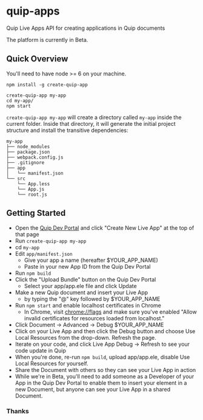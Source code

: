 # quip-apps
Quip Live Apps API for creating applications in Quip documents

The platform is currently in Beta.

## Quick Overview

You'll need to have node >= 6 on your machine.

```
npm install -g create-quip-app

create-quip-app my-app
cd my-app/
npm start
```

`create-quip-app my-app` will create a directory called `my-app` inside the current folder.
Inside that directory, it will generate the initial project structure and install the transitive dependencies:

```
my-app
├── node_modules
├── package.json
├── webpack.config.js
├── .gitignore
├── app
│   └── manifest.json
└── src
    └── App.less
    └── App.js
    └── root.js
```


## Getting Started

  - Open the [Quip Dev Portal](https://quip.com/api/apps) and click
    "Create New Live App" at the top of that page
  - Run `create-quip-app my-app`
  - cd `my-app`
  - Edit `app/manifest.json`
    - Give your app a name (hereafter $YOUR_APP_NAME)
    - Paste in your new App ID from the Quip Dev Portal
  - Run `npm build`
  - Click the "Upload Bundle" button on the Quip Dev Portal
    - Select your app/app.ele file and click Update
  - Make a new Quip document and insert your Live App
    - by typing the "@" key followed by $YOUR_APP_NAME
  - Run `npm start` and enable localhost certificates in Chrome
    - In Chrome, visit [chrome://flags](chrome://flags) and make sure you've enabled
      "Allow invalid certificates for resources loaded from localhost."
  - Click Document -> Advanced -> Debug $YOUR_APP_NAME
  - Click on your Live App and then click the Debug button and choose
    Use Local Resources from the drop-down. Refresh the page.
  - Iterate on your code, and click Live App Debug -> Refresh to see
    your code update in Quip
  - When you're done, re-run `npm build`, upload app/app.ele, disable
    Use Local Resources for yourself.
  - Share the Document with others so they can see your Live App in action
  - While we're in Beta, you'll need to add someone as a Developer of your App
    in the Quip Dev Portal to enable them to insert your element in a new
    Document, but anyone can see your Live App in a shared Document.


### Thanks


